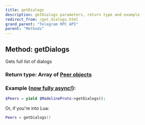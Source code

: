 ```yaml
---
title: getDialogs
description: getDialogs parameters, return type and example
redirect_from: /get_dialogs.html
grand_parent: "Telegram RPC API"
parent: "Methods"
---
```

## Method: getDialogs  

Gets full list of dialogs

### Return type: Array of [Peer objects](API_docs/types/Peer.html)

### Example ([now fully async!](https://docs.madelineproto.xyz/docs/ASYNC.html)):


```php
$Peers = yield $MadelineProto->getDialogs();
```

Or, if you're into Lua:

```lua
Peers = getDialogs()
```

